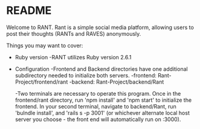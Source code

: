 # README

Welcome to RANT. Rant is a simple social media platform, allowing users to post their thoughts (RANTs and RAVES) anonymously. 

Things you may want to cover:

* Ruby version
    -RANT utilizes Ruby version 2.6.1

* Configuration
    -Frontend and Backend directories have one additional subdirectory needed to initialize both servers. 
        -frontend: Rant-Project/frontend/rant
        -backend: Rant-Project/backend/Rant

    -Two terminals are necessary to operate this program. Once in the frontend/rant directory, run 'npm install' and 'npm start' to initialize the frontend. In your second terminal, navigate to backend/Rant, run 'bulndle install', and 'rails s -p 3001' (or whichever alternate local host server you choose - the front end will automatically run on :3000).


